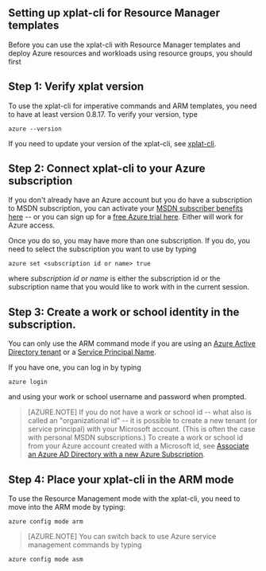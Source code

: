 <properties services="virtual-machines" title="Setting up xplat-cli for Resource Manager Templates" authors="squillace" solutions="" manager="timlt" editor="tysonn" />

## Setting up xplat-cli for Resource Manager templates

Before you can use the xplat-cli with Resource Manager templates and deploy Azure resources and workloads using resource groups, you should first 

## Step 1: Verify xplat version

To use the xplat-cli for imperative commands and ARM templates, you need to have at least version 0.8.17. To verify your version, type 

    azure --version
    
If you need to update your version of the xplat-cli, see [xplat-cli](https://github.com/Azure/azure-xplat-cli).

## Step 2: Connect xplat-cli to your Azure subscription

If you don't already have an Azure account but you do have a subscription to MSDN subscription, you can activate your [MSDN subscriber benefits here](http://azure.microsoft.com/pricing/member-offers/msdn-benefits-details/) -- or you can sign up for a [free Azure trial here](http://azure.microsoft.com/pricing/free-trial/). Either will work for Azure access.

Once you do so, you may have more than one subscription. If you do, you need to select the subscription you want to use by typing

    azure set <subscription id or name> true
    
where _subscription id or name_ is either the subscription id or the subscription name that you would like to work with in the current session.

## Step 3: Create a work or school identity in the subscription.

You can only use the ARM command mode if you are using an [Azure Active Directory tenant](https://msdn.microsoft.com/en-us/library/azure/jj573650.aspx#BKMK_WhatIsAnAzureADTenant) or a [Service Principal Name](https://msdn.microsoft.com/en-us/library/azure/dn132633.aspx). 

If you have one, you can log in by typing

    azure login
    
and using your work or school username and password when prompted.

> [AZURE.NOTE] If you do not have a work or school id -- what also is called an "organizational id" -- it is possible to create a new tenant (or service principal) with your Microsoft account. (This is often the case with personal MSDN subscriptions.) To create a work or school id from your Azure account created with a Microsoft id, see [Associate an Azure AD Directory with a new Azure Subscription](https://msdn.microsoft.com/en-us/library/azure/jj573650.aspx#BKMK_WhatIsAnAzureADTenant).

## Step 4: Place your xplat-cli in the ARM mode

To use the Resource Management mode with the xplat-cli, you need to move into the ARM mode by typing:

	azure config mode arm

> [AZURE.NOTE] You can switch back to use Azure service management commands by typing

    azure config mode asm


